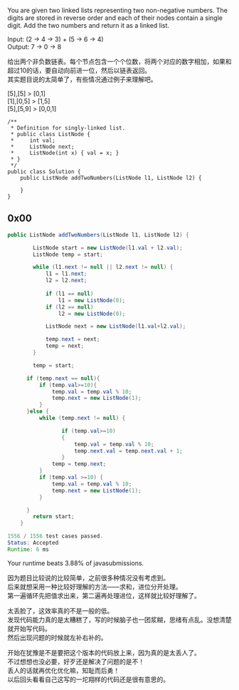 You are given two linked lists representing two non-negative numbers. The digits are stored in reverse order and each of their nodes contain a single digit. Add the two numbers and return it as a linked list.

Input: (2 -> 4 -> 3) + (5 -> 6 -> 4)  
Output: 7 -> 0 -> 8

给出两个非负数链表。每个节点包含一个个位数，将两个对应的数字相加，如果和超过10的话，要自动向前进一位，然后以链表返回。  
其实题目说的太简单了，有些情况通过例子来理解吧。

[5],[5] > [0,1]  
[1],[0,5] > [1,5]  
[5],[5,9] > [0,0,1]


```
/**
 * Definition for singly-linked list.
 * public class ListNode {
 *     int val;
 *     ListNode next;
 *     ListNode(int x) { val = x; }
 * }
 */
public class Solution {
    public ListNode addTwoNumbers(ListNode l1, ListNode l2) {
        
    }
}
```

## 0x00  
```java
public ListNode addTwoNumbers(ListNode l1, ListNode l2) {

        ListNode start = new ListNode(l1.val + l2.val);
        ListNode temp = start;

        while (l1.next != null || l2.next != null) {
            l1 = l1.next;
            l2 = l2.next;
            
            if (l1 == null)
                l1 = new ListNode(0);
            if (l2 == null)
                l2 = new ListNode(0);

            ListNode next = new ListNode(l1.val+l2.val);

            temp.next = next;
            temp = next;
        }

        temp = start;

      if (temp.next == null){
          if (temp.val>=10){
              temp.val = temp.val % 10;
              temp.next = new ListNode(1);
          }
      }else {
          while (temp.next != null) {

                 if (temp.val>=10)
                 {
                     temp.val = temp.val % 10;
                     temp.next.val = temp.next.val + 1;
                 }
              temp = temp.next;
          }
          if (temp.val >=10) {
              temp.val = temp.val % 10;
              temp.next = new ListNode(1);
          }

      }
        return start;
    }

1556 / 1556 test cases passed.
Status: Accepted
Runtime: 6 ms

```

Your runtime beats 3.88% of javasubmissions.

因为题目比较说的比较简单，之前很多种情况没有考虑到。  
后来就想采用一种比较好理解的方法——求和，进位分开处理。  
第一遍循环先把值求出来，第二遍再处理进位，这样就比较好理解了。

太丢脸了，这效率真的不是一般的低。  
发现代码能力真的是太糟糕了，写的时候脑子也一团浆糊，思绪有点乱。没想清楚就开始写代码。  
然后出现问题的时候就左补右补的。  

开始在犹豫是不是要把这个版本的代码放上来，因为真的是太丢人了。  
不过想想也没必要，好歹还是解决了问题的是不！  
丢人的话就再优化优化嘛，知耻而后勇！  
以后回头看看自己这写的一坨翔样的代码还是很有意思的。
